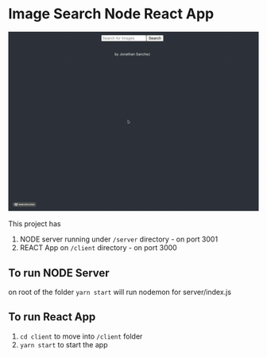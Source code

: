 # Image Search Node React App

![Image Search Node React App](demo.gif)

This project has
1. NODE server running under `/server` directory - on port 3001
2. REACT App on `/client` directory - on port 3000

## To run NODE Server 
on root of the folder `yarn start` will run nodemon for server/index.js

## To run React App
1. `cd client` to move into `/client` folder
2. `yarn start` to start the app
